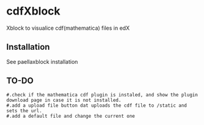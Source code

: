 cdfXblock
=========

Xblock to visualice cdf(mathematica) files in edX

## Installation ##
See paellaxblock installation

## TO-DO ##
    #.check if the mathematica cdf plugin is instaled, and show the plugin download page in case it is not installed.
    #.add a upload file button dat uploads the cdf file to /static and sets the url.
    #.add a default file and change the current one

